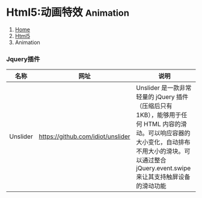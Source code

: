 # <span class="fa fa-html5" aria-hidden="true"></span> Html5:动画特效 <small>Animation</small>

<ol class="breadcrumb"><li><a href="/">Home</a></li><li><a href="/client/html5/overview.md">Html5</a></li><li class="active">Animation</li></ol>

### Jquery插件
|名称|网址|说明|
|------|------|------|
|Unslider|https://github.com/idiot/unslider|Unslider 是一款非常轻量的 jQuery 插件（压缩后只有 1KB），能够用于任何 HTML 内容的滑动。可以响应容器的大小变化，自动排布不用大小的滑块。可以通过整合 jQuery.event.swipe 来让其支持触屏设备的滑动功能|
